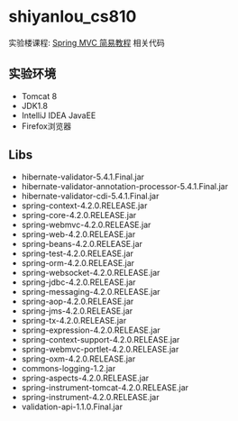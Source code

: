 # shiyanlou_cs810

实验楼课程: [Spring MVC 简易教程](https://www.shiyanlou.com/courses/810) 相关代码

## 实验环境

- Tomcat 8
- JDK1.8
- IntelliJ IDEA JavaEE
- Firefox浏览器

## Libs

- hibernate-validator-5.4.1.Final.jar
- hibernate-validator-annotation-processor-5.4.1.Final.jar
- hibernate-validator-cdi-5.4.1.Final.jar
- spring-context-4.2.0.RELEASE.jar
- spring-core-4.2.0.RELEASE.jar
- spring-webmvc-4.2.0.RELEASE.jar
- spring-web-4.2.0.RELEASE.jar
- spring-beans-4.2.0.RELEASE.jar
- spring-test-4.2.0.RELEASE.jar
- spring-orm-4.2.0.RELEASE.jar
- spring-websocket-4.2.0.RELEASE.jar
- spring-jdbc-4.2.0.RELEASE.jar
- spring-messaging-4.2.0.RELEASE.jar
- spring-aop-4.2.0.RELEASE.jar
- spring-jms-4.2.0.RELEASE.jar
- spring-tx-4.2.0.RELEASE.jar
- spring-expression-4.2.0.RELEASE.jar
- spring-context-support-4.2.0.RELEASE.jar
- spring-webmvc-portlet-4.2.0.RELEASE.jar
- spring-oxm-4.2.0.RELEASE.jar
- commons-logging-1.2.jar
- spring-aspects-4.2.0.RELEASE.jar
- spring-instrument-tomcat-4.2.0.RELEASE.jar
- spring-instrument-4.2.0.RELEASE.jar
- validation-api-1.1.0.Final.jar
